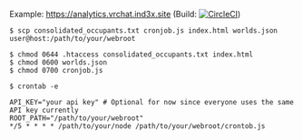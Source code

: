 Example: https://analytics.vrchat.ind3x.site (Build: [![CircleCI](https://circleci.com/gh/Ind3xOnGitHub/vrchat-world-tracking/tree/master.svg?style=svg)](https://circleci.com/gh/Ind3xOnGitHub/vrchat-world-tracking/tree/master))

```shell
$ scp consolidated_occupants.txt cronjob.js index.html worlds.json user@host:/path/to/your/webroot
```

```shell
$ chmod 0644 .htaccess consolidated_occupants.txt index.html
$ chmod 0600 worlds.json
$ chmod 0700 cronjob.js
```

```
$ crontab -e

API_KEY="your api key" # Optional for now since everyone uses the same API key currently
ROOT_PATH="/path/to/your/webroot"
*/5 * * * * /path/to/your/node /path/to/your/webroot/crontob.js
```
